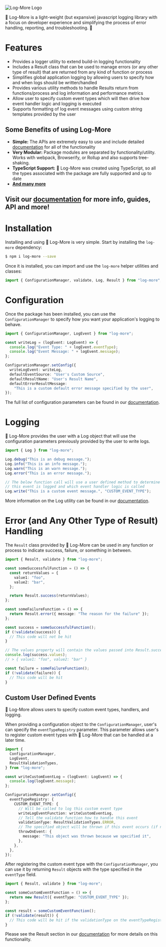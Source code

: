 ![Log-More Logo](http://sullivanpj.com/images/log-more-banner.png)

📓 Log-More is a light-weight (but expansive) javascript logging library with a focus on developer experience and simplifying the process of error handling, reporting, and troubleshooting. 📓 


# Features

- Provides a logger utility to extend build-in logging functionality
- Includes a Result class that can be used to manage errors (or any other type of result) that are returned from any kind of function or process
- Simplifies global application logging by allowing users to specify how and when logs should be written/handled
- Provides various utility methods to handle Results return from functions/process and log information and performance metrics
- Allow user to specify custom event types which will then drive how event handler logic and logging is executed
- Supports formatting of log event messages using custom string templates provided by the user

## Some Benefits of using Log-More

- **Simple:** The APIs are extremely easy to use and include detailed [documentation](https://sullivanpj.github.io/log-more/) for all of the functionality
- **Very Modular:** Package modules are separated by functionality/utility. Works with webpack, Browserify, or Rollup and also supports tree-shaking.
- **TypeScript Support:** :notebook: Log-More was created using TypeScript, so all the types associated with the package are fully supported and up to date
- [**And many more**](https://sullivanpj.github.io/log-more/)

## Visit our [documentation](https://sullivanpj.github.io/log-more/) for more info, guides, API and more!

# Installation

Installing and using :notebook: Log-More is very simple. Start by installing the `log-more` dependency:

```bash
$ npm i log-more --save
```

Once it is installed, you can import and use the `log-more` helper utilities and classes:

```js
import { ConfigurationManager, validate, Log, Result } from "log-more";
```

# Configuration

Once the package has been installed, you can use the `ConfigurationManager` to specify how you want your application's logging to behave.

```ts
import { ConfigurationManager, LogEvent } from "log-more";

const writeLog = (logEvent: LogEvent) => {
  console.log("Event Type: " + logEvent.eventType);
  console.log("Event Message: " + logEvent.message);
};

ConfigurationManager.setConfig({
  writeLogEvent: writeLog,
  defaultEventSource: "User's Custom Source",
  defaultResultName: "User's Result Name",
  defaultErrorResultMessage:
    "This is a custom default error message specified by the user",
});
```

The full list of configuration parameters can be found in our [documentation](https://sullivanpj.github.io/log-more/modules.html#Configuration).

# Logging

:notebook: Log-More provides the user with a Log object that will use the configuration parameters previously provided by the user to write logs.

```ts
import { Log } from "log-more";

Log.debug("This is an debug message.");
Log.info("This is an info message.");
Log.warn("This is an warn message.");
Log.error("This is an error message.");

// The below function call will use a user defined method to determine how
// this event is logged and which event handler logic is called
Log.write("This is a custom event message.", "CUSTOM_EVENT_TYPE");
```

More information on the Log utility can be found in our [documentation](https://sullivanpj.github.io/log-more/classes/Log.html).

# Error (and Any Other Type of Result) Handling

The `Result` class provided by :notebook: Log-More can be used in any function or process to indicate success, failure, or something in between.

```ts
import { Result, validate } from "log-more";

const someSuccessfulFunction = () => {
  const returnValues = {
    value1: "foo",
    value2: "bar",
  };

  return Result.success(returnValues);
};

const someFailureFunction = () => {
  return Result.error({ message: "The reason for the failure" });
};

const success = someSuccessfulFunction();
if (!validate(success)) {
  // This code will not be hit
}

// The values property will contain the values passed into Result.success function
console.log(success.values);
// > { value1: "foo", value2: "bar" }

const failure = someFailureFunction();
if (!validate(failure)) {
  // This code will be hit
}
```

## Custom User Defined Events

:notebook: Log-More allows users to specify custom event types, handlers, and logging.

When providing a configuration object to the `ConfigurationManager`, user's can specify the `eventTypeRegistry` parameter. This parameter allows user's to register custom event types with :notebook: Log-More that can be handled at a later time.

```ts
import {
  ConfigurationManager,
  LogEvent,
  ResultValidationTypes,
} from "log-more";

const writeCustomEventLog = (logEvent: LogEvent) => {
  console.log(logEvent.message);
};

ConfigurationManager.setConfig({
  eventTypeRegistry: {
    CUSTOM_EVENT_TYPE: {
      // Will be called to log this custom event type
      writeLogEventFunction: writeCustomEventLog,
      // Tell the validate function how to handle this event
      validationType: ResultValidationTypes.ERROR,
      // The specified object will be thrown if this event occurs (if nothing is specified in the throwOnEvent field, nothing will be thrown)
      throwOnEvent: {
        message: "This object was thrown because we specified it",
      },
    },
  },
});
```

After registering the custom event type with the `ConfigurationManager`, you can use it by returning `Result` objects with the type specified in the `eventType` field.

```ts
import { Result, validate } from "log-more";

const someCustomEventFunction = () => {
  return new Result({ eventType: "CUSTOM_EVENT_TYPE" });
};

const result = someCustomEventFunction();
if (!validate(result)) {
  // This code will be hit if the validationType on the eventTypeRegistry is set to "ERROR"
}
```

Please see the Result section in our [documentation](https://sullivanpj.github.io/log-more/classes/Result.html) for more details on this functionality.

